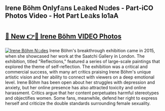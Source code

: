 ## Irene Böhm Onlyf𝚊ns Le𝚊ked N𝚞des - Part-iCO Photos Video - Hot Part Le𝚊ks Io1aA

# <h2><a href="http://ac39252.deff.icu/?id=Irene+B%c3%b6hm">🔗 New 👉🔴 Irene Böhm VIDEO Photos</a></h2>

[![Irene Böhm N𝚞des](https://i.imgur.com/rIISA9y.gif)](http://ac39252.deff.icu/?id=Irene+B%c3%b6hm)
Irene Böhm's breakthrough exhibition came in 2015, when she showcased her work at the Saatchi Gallery in London. The exhibition, titled "Reflections," featured a series of large-scale paintings that explored the theme of self-reflection. The exhibition was a critical and commercial success, with many art critics praising Irene Böhm's unique artistic vision and her ability to connect with viewers on a deep emotional level. Irene Böhm has been open about her struggles with depression and anxiety, but her online presence has also attracted toxicity and online harassment. Critics argue that her content perpetuates harmful stereotypes and objectifies women. Some fans, meanwhile, defend her right to express herself and criticize the double standards surrounding female sexuality.
